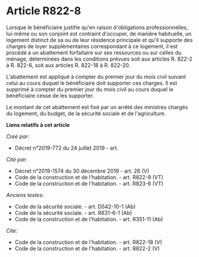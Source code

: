 # Article R822-8

Lorsque le bénéficiaire justifie qu'en raison d'obligations professionnelles, lui-même ou son conjoint est contraint
d'occuper, de manière habituelle, un logement distinct de sa ou de leur résidence principale et qu'il supporte des charges de
loyer supplémentaires correspondant à ce logement, il est procédé à un abattement forfaitaire sur ses ressources ou sur
celles du ménage, déterminées dans les conditions prévues soit aux articles R. 822-2 à R. 822-6, soit aux articles R. 822-18
à R. 822-20. 

L'abattement est appliqué à compter du premier jour du mois civil suivant celui au cours duquel le bénéficiaire doit
supporter ces charges. Il est supprimé à compter du premier jour du mois civil au cours duquel le bénéficiaire cesse de les
supporter. 

Le montant de cet abattement est fixé par un arrêté des ministres chargés du logement, du budget, de la sécurité sociale et
de l'agriculture.

**Liens relatifs à cet article**

_Créé par_:

  - Décret n°2019-772 du 24 juillet 2019 - art.

_Cité par_:

  - Décret n°2019-1574 du 30 décembre 2019 - art. 26 (V)
  - Code de la construction et de l'habitation. - art. R822-9 (VT)
  - Code de la construction et de l'habitation. - art. R823-6 (VT)

_Anciens textes_:

  - Code de la sécurité sociale. - art. D542-10-1 (Ab)
  - Code de la sécurité sociale. - art. R831-6-1 (Ab)
  - Code de la construction et de l'habitation. - art. R351-11 (Ab)

_Cite_:

  - Code de la construction et de l'habitation. - art. R822-18 (V)
  - Code de la construction et de l'habitation. - art. R822-2 (V)
